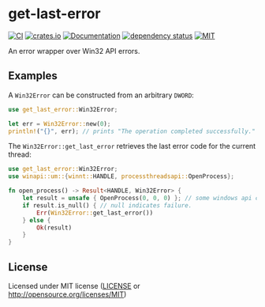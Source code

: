 # get-last-error

[![CI](https://github.com/OpenByteDev/get-last-error/actions/workflows/ci.yml/badge.svg)](https://github.com/OpenByteDev/get-last-error/actions/workflows/ci.yml)
[![crates.io](https://img.shields.io/crates/v/get-last-error.svg)](https://crates.io/crates/get-last-error)
[![Documentation](https://docs.rs/get-last-error/badge.svg)](https://docs.rs/get-last-error)
[![dependency status](https://deps.rs/repo/github/openbytedev/get-last-error/status.svg)](https://deps.rs/repo/github/openbytedev/get-last-error)
[![MIT](https://img.shields.io/crates/l/get-last-error.svg)](https://github.com/OpenByteDev/get-last-error/blob/master/LICENSE)

An error wrapper over Win32 API errors.

## Examples

A `Win32Error` can be constructed from an arbitrary `DWORD`:

```rust
use get_last_error::Win32Error;

let err = Win32Error::new(0);
println!("{}", err); // prints "The operation completed successfully."
```

The `Win32Error::get_last_error` retrieves the last error code for the current thread:

```rust
use get_last_error::Win32Error;
use winapi::um::{winnt::HANDLE, processthreadsapi::OpenProcess};

fn open_process() -> Result<HANDLE, Win32Error> {
    let result = unsafe { OpenProcess(0, 0, 0) }; // some windows api call
    if result.is_null() { // null indicates failure.
        Err(Win32Error::get_last_error())
    } else {
        Ok(result)
    }
}
```

## License
Licensed under MIT license ([LICENSE](https://github.com/OpenByteDev/get-last-error/blob/master/LICENSE) or http://opensource.org/licenses/MIT)
